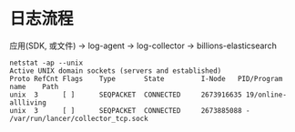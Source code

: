 # 日志流程

应用(SDK, 或文件) → log-agent → log-collector → billions-elasticsearch



```shell
netstat -ap --unix
Active UNIX domain sockets (servers and established)
Proto RefCnt Flags    Type       State         I-Node   PID/Program name    Path
unix  3      [ ]      SEQPACKET  CONNECTED     2673916635 19/online-allliving
unix  3      [ ]      SEQPACKET  CONNECTED     2673885088 - /var/run/lancer/collector_tcp.sock
```


